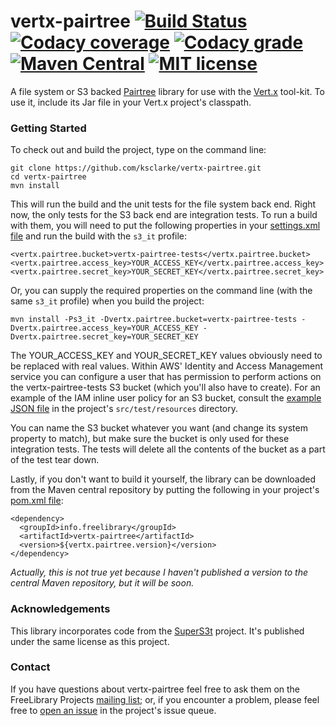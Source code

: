 # vertx-pairtree [![Build Status](http://img.shields.io/travis/ksclarke/vertx-pairtree/master.svg?style=flat)](https://travis-ci.org/ksclarke/vertx-pairtree) [![Codacy coverage](https://img.shields.io/codacy/coverage/c44df2d9c89a4809896914fd1a40bedd.svg?maxAge=2592000)](https://www.codacy.com/app/ksclarke/vertx-pairtree?utm_source=github.com&amp;utm_medium=referral&amp;utm_content=ksclarke/vertx-pairtree&amp;utm_campaign=Badge_Coverage) [![Codacy grade](https://img.shields.io/codacy/grade/e27821fb6289410b8f58338c7e0bc686.svg?maxAge=2592000)](https://www.codacy.com/app/ksclarke/vertx-pairtree?utm_source=github.com&amp;utm_medium=referral&amp;utm_content=ksclarke/vertx-pairtree&amp;utm_campaign=Badge_Grade) [![Maven Central](https://img.shields.io/maven-central/v/info.freelibrary/vertx-pairtree.svg)](http://mvnrepository.com/artifact/info.freelibrary/vertx-pairtree) [![MIT license](http://img.shields.io/badge/license-MIT-brightgreen.svg)](http://opensource.org/licenses/MIT)

A file system or S3 backed [Pairtree](https://wiki.ucop.edu/display/Curation/PairTree) library for use with the [Vert.x](http://vertx.io/) tool-kit. To use it, include its Jar file in your Vert.x project's classpath.

### Getting Started

To check out and build the project, type on the command line:

    git clone https://github.com/ksclarke/vertx-pairtree.git
    cd vertx-pairtree
    mvn install

This will run the build and the unit tests for the file system back end. Right now, the only tests for the S3 back end are integration tests. To run a build with them, you will need to put the following properties in your [settings.xml file](https://maven.apache.org/settings.html) and run the build with the `s3_it` profile:

    <vertx.pairtree.bucket>vertx-pairtree-tests</vertx.pairtree.bucket>
    <vertx.pairtree.access_key>YOUR_ACCESS_KEY</vertx.pairtree.access_key>
    <vertx.pairtree.secret_key>YOUR_SECRET_KEY</vertx.pairtree.secret_key>

Or, you can supply the required properties on the command line (with the same `s3_it` profile) when you build the project:

    mvn install -Ps3_it -Dvertx.pairtree.bucket=vertx-pairtree-tests -Dvertx.pairtree.access_key=YOUR_ACCESS_KEY -Dvertx.pairtree.secret_key=YOUR_SECRET_KEY

The YOUR_ACCESS_KEY and YOUR_SECRET_KEY values obviously need to be replaced with real values. Within AWS' Identity and Access Management service you can configure a user that has permission to perform actions on the vertx-pairtree-tests S3 bucket (which you'll also have to create). For an example of the IAM inline user policy for an S3 bucket, consult the [example JSON file](https://github.com/ksclarke/freelib-utils/blob/master/src/test/resources/sample-iam-policy.json) in the project's `src/test/resources` directory.

You can name the S3 bucket whatever you want (and change its system property to match), but make sure the bucket is only used for these integration tests. The tests will delete all the contents of the bucket as a part of the test tear down.

Lastly, if you don't want to build it yourself, the library can be downloaded from the Maven central repository by putting the following in your project's [pom.xml file](https://maven.apache.org/guides/introduction/introduction-to-dependency-mechanism.html):

    <dependency>
      <groupId>info.freelibrary</groupId>
      <artifactId>vertx-pairtree</artifactId>
      <version>${vertx.pairtree.version}</version>
    </dependency>

_Actually, this is not true yet because I haven't published a version to the central Maven repository, but it will be soon._

### Acknowledgements

This library incorporates code from the [SuperS3t](https://github.com/spartango/SuperS3t/) project. It's published under the same license as this project.

### Contact

If you have questions about vertx-pairtree feel free to ask them on the FreeLibrary Projects [mailing list](https://groups.google.com/forum/#!forum/freelibrary-projects); or, if you encounter a problem, please feel free to [open an issue](https://github.com/ksclarke/vertx-pairtree/issues "GitHub Issue Queue") in the project's issue queue.
